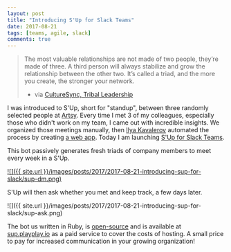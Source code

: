 ```yaml
---
layout: post
title: "Introducing S'Up for Slack Teams"
date: 2017-08-21
tags: [teams, agile, slack]
comments: true
---
```

> The most valuable relationships are not made of two people, they’re made of three.  A third person will always stabilize and grow the relationship between the other two. It’s called a triad, and the more you create, the stronger your network.
> - via [CultureSync, Tribal Leadership](http://www.culturesync.net/toolbox/intro-to-triads)

I was introduced to S'Up, short for "standup", between three randomly selected people at [Artsy](https://www.artsy.net). Every time I met 3 of my colleagues, especially those who didn't work on my team, I came out with incredible insights. We organized those meetings manually, then [Ilya Kavalerov](https://github.com/ilyakava) automated the process by creating [a web app](https://github.com/artsy/sup). Today I am launching [S'Up for Slack Teams](https://sup.playplay.io).

This bot passively generates fresh triads of company members to meet every week in a S'Up.

<a href='https://sup.playplay.io' target='_blank'>![]({{ site.url }}/images/posts/2017/2017-08-21-introducing-sup-for-slack/sup-dm.png)</a>

S'Up will then ask whether you met and keep track, a few days later.

![]({{ site.url }}/images/posts/2017/2017-08-21-introducing-sup-for-slack/sup-ask.png)

The bot us written in Ruby, is [open-source](https://github.com/dblock/slack-sup) and is available at [sup.playplay.io](https://sup.playplay.io) as a paid service to cover the costs of hosting. A small price to pay for increased communication in your growing organization!
